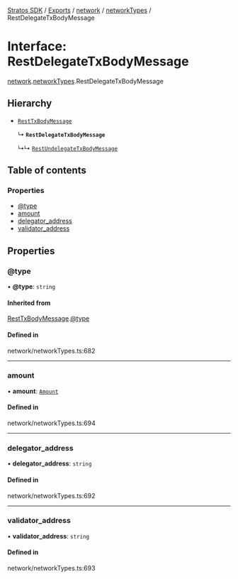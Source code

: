 [Stratos SDK](../README.md) / [Exports](../modules.md) / [network](../modules/network.md) / [networkTypes](../modules/network.networkTypes.md) / RestDelegateTxBodyMessage

# Interface: RestDelegateTxBodyMessage

[network](../modules/network.md).[networkTypes](../modules/network.networkTypes.md).RestDelegateTxBodyMessage

## Hierarchy

- [`RestTxBodyMessage`](network.networkTypes.RestTxBodyMessage.md)

  ↳ **`RestDelegateTxBodyMessage`**

  ↳↳ [`RestUndelegateTxBodyMessage`](network.networkTypes.RestUndelegateTxBodyMessage.md)

## Table of contents

### Properties

- [@type](network.networkTypes.RestDelegateTxBodyMessage.md#@type)
- [amount](network.networkTypes.RestDelegateTxBodyMessage.md#amount)
- [delegator\_address](network.networkTypes.RestDelegateTxBodyMessage.md#delegator_address)
- [validator\_address](network.networkTypes.RestDelegateTxBodyMessage.md#validator_address)

## Properties

### @type

• **@type**: `string`

#### Inherited from

[RestTxBodyMessage](network.networkTypes.RestTxBodyMessage.md).[@type](network.networkTypes.RestTxBodyMessage.md#@type)

#### Defined in

network/networkTypes.ts:682

___

### amount

• **amount**: [`Amount`](network.networkTypes.Amount.md)

#### Defined in

network/networkTypes.ts:694

___

### delegator\_address

• **delegator\_address**: `string`

#### Defined in

network/networkTypes.ts:692

___

### validator\_address

• **validator\_address**: `string`

#### Defined in

network/networkTypes.ts:693
